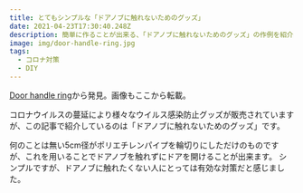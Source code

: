 ```yaml
---
title: とてもシンプルな「ドアノブに触れないためのグッズ」
date: 2021-04-23T17:30:40.248Z
description: 簡単に作ることが出来る、「ドアノブに触れないためのグッズ」の作例を紹介します。
image: img/door-handle-ring.jpg
tags:
  - コロナ対策
  - DIY
---
```

[Door handle ring](https://hackaday.io/project/170563-door-handle-ring)から発見。画像もここから転載。

コロナウイルスの蔓延により様々なウイルス感染防止グッズが販売されていますが、この記事で紹介しているのは「ドアノブに触れないためのグッズ」です。

何のことは無い5cm径がポリエチレンパイプを輪切りにしただけのものですが、これを用いることでドアノブを触れずにドアを開けることが出来ます。
シンプルですが、ドアノブに触れたくない人にとっては有効な対策だと感じました。